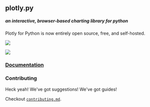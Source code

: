 ## plotly.py
##### an interactive, browser-based charting library for python

Plotly for Python is now entirely open source, free, and self-hosted.

[![](https://plot.ly/~chriddyp/1825/.png)](https://plot.ly/~chriddyp/1825.embed)

[![](https://plot.ly/~chriddyp/1780/.png)](https://plot.ly/~chriddyp/1780.embed)

### [Documentation](https://plot.ly/python)

### Contributing

Heck yeah! We've got suggestions! We've got guides!

Checkout [`contributing.md`](https://github.com/plotly/python-api/blob/master/contributing.md).
